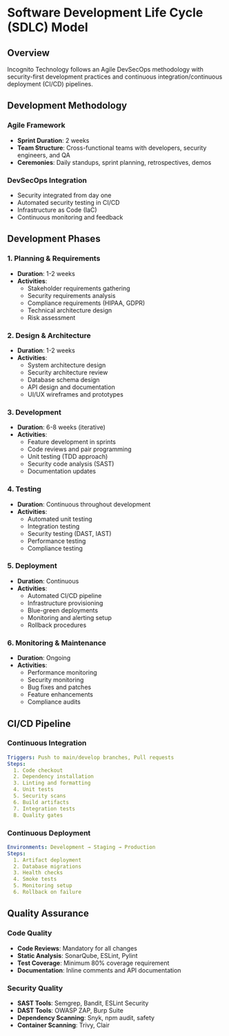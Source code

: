 # Software Development Life Cycle (SDLC) Model

## Overview

Incognito Technology follows an Agile DevSecOps methodology with security-first development practices and continuous integration/continuous deployment (CI/CD) pipelines.

## Development Methodology

### Agile Framework
- **Sprint Duration**: 2 weeks
- **Team Structure**: Cross-functional teams with developers, security engineers, and QA
- **Ceremonies**: Daily standups, sprint planning, retrospectives, demos

### DevSecOps Integration
- Security integrated from day one
- Automated security testing in CI/CD
- Infrastructure as Code (IaC)
- Continuous monitoring and feedback

## Development Phases

### 1. Planning & Requirements
- **Duration**: 1-2 weeks
- **Activities**:
  - Stakeholder requirements gathering
  - Security requirements analysis
  - Compliance requirements (HIPAA, GDPR)
  - Technical architecture design
  - Risk assessment

### 2. Design & Architecture
- **Duration**: 1-2 weeks
- **Activities**:
  - System architecture design
  - Security architecture review
  - Database schema design
  - API design and documentation
  - UI/UX wireframes and prototypes

### 3. Development
- **Duration**: 6-8 weeks (iterative)
- **Activities**:
  - Feature development in sprints
  - Code reviews and pair programming
  - Unit testing (TDD approach)
  - Security code analysis (SAST)
  - Documentation updates

### 4. Testing
- **Duration**: Continuous throughout development
- **Activities**:
  - Automated unit testing
  - Integration testing
  - Security testing (DAST, IAST)
  - Performance testing
  - Compliance testing

### 5. Deployment
- **Duration**: Continuous
- **Activities**:
  - Automated CI/CD pipeline
  - Infrastructure provisioning
  - Blue-green deployments
  - Monitoring and alerting setup
  - Rollback procedures

### 6. Monitoring & Maintenance
- **Duration**: Ongoing
- **Activities**:
  - Performance monitoring
  - Security monitoring
  - Bug fixes and patches
  - Feature enhancements
  - Compliance audits

## CI/CD Pipeline

### Continuous Integration
```yaml
Triggers: Push to main/develop branches, Pull requests
Steps:
  1. Code checkout
  2. Dependency installation
  3. Linting and formatting
  4. Unit tests
  5. Security scans
  6. Build artifacts
  7. Integration tests
  8. Quality gates
```

### Continuous Deployment
```yaml
Environments: Development → Staging → Production
Steps:
  1. Artifact deployment
  2. Database migrations
  3. Health checks
  4. Smoke tests
  5. Monitoring setup
  6. Rollback on failure
```

## Quality Assurance

### Code Quality
- **Code Reviews**: Mandatory for all changes
- **Static Analysis**: SonarQube, ESLint, Pylint
- **Test Coverage**: Minimum 80% coverage requirement
- **Documentation**: Inline comments and API documentation

### Security Quality
- **SAST Tools**: Semgrep, Bandit, ESLint Security
- **DAST Tools**: OWASP ZAP, Burp Suite
- **Dependency Scanning**: Snyk, npm audit, safety
- **Container Scanning**: Trivy, Clair
